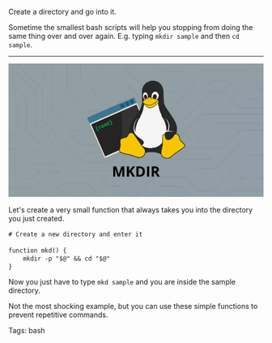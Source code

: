 Create a directory and go into it.

Sometime the smallest bash scripts will help you stopping from doing the same thing over and over again.
E.g. typing `mkdir sample` and then `cd sample`.

---

![Create a directory and go into it](/images/mkdir-linux.png.webp)

Let's create a very small function that always takes you into the directory you just created.

	# Create a new directory and enter it

	function mkd() {
   		mkdir -p "$@" && cd "$@"
	}

Now you just have to type `mkd sample` and you are inside the sample directory.

Not the most shocking example, but you can use these simple functions to prevent repetitive commands.



Tags: bash
